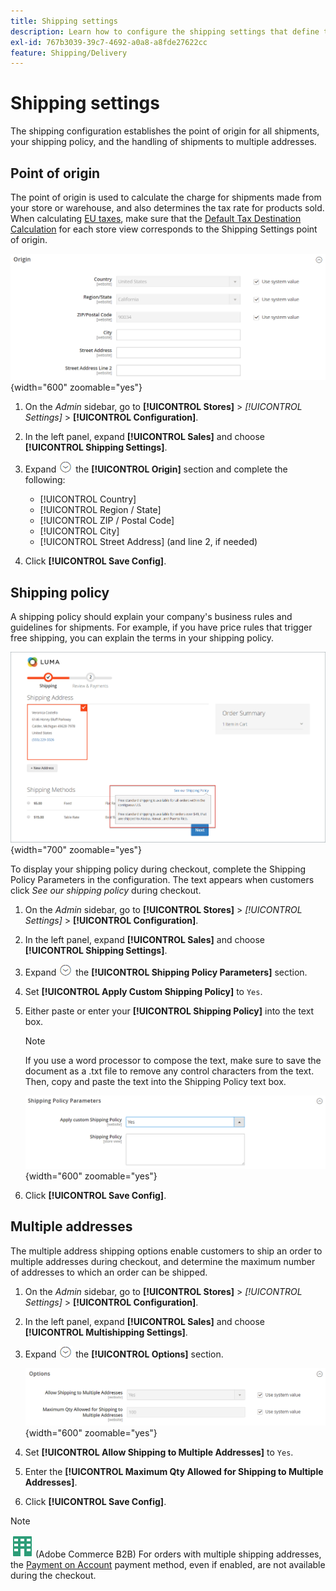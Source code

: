```yaml
---
title: Shipping settings
description: Learn how to configure the shipping settings that define the point of origin and shipping policy for your store.
exl-id: 767b3039-39c7-4692-a0a8-a8fde27622cc
feature: Shipping/Delivery
---
```

# Shipping settings

The shipping configuration establishes the point of origin for all shipments, your shipping policy, and the handling of shipments to multiple addresses.

## Point of origin

The point of origin is used to calculate the charge for shipments made from your store or warehouse, and also determines the tax rate for products sold. When calculating [EU taxes](international-tax-guidelines.md#eu-tax-configuration), make sure that the [Default Tax Destination Calculation](../configuration-reference/sales/tax.md) for each store view corresponds to the Shipping Settings point of origin.

![Origin](../configuration-reference/sales/assets/shipping-settings-origin.png){width="600" zoomable="yes"}

1. On the _Admin_ sidebar, go to **[!UICONTROL Stores]** > _[!UICONTROL Settings]_ > **[!UICONTROL Configuration]**.

1. In the left panel, expand **[!UICONTROL Sales]** and choose **[!UICONTROL Shipping Settings]**.

1. Expand ![Expansion selector](../assets/icon-display-expand.png) the **[!UICONTROL Origin]** section and complete the following:

   - [!UICONTROL Country]
   - [!UICONTROL Region / State]
   - [!UICONTROL ZIP / Postal Code]
   - [!UICONTROL City]
   - [!UICONTROL Street Address] (and line 2, if needed)

1. Click **[!UICONTROL Save Config]**.

## Shipping policy

A shipping policy should explain your company's business rules and guidelines for shipments. For example, if you have price rules that trigger free shipping, you can explain the terms in your shipping policy.

![Shipping Policy During Checkout](./assets/storefront-checkout-shipping-policy.png){width="700" zoomable="yes"}

To display your shipping policy during checkout, complete the Shipping Policy Parameters in the configuration. The text appears when customers click _See our shipping policy_ during checkout.

1. On the _Admin_ sidebar, go to **[!UICONTROL Stores]** > _[!UICONTROL Settings]_ > **[!UICONTROL Configuration]**.

1. In the left panel, expand **[!UICONTROL Sales]** and choose **[!UICONTROL Shipping Settings]**.

1. Expand ![Expansion selector](../assets/icon-display-expand.png) the **[!UICONTROL Shipping Policy Parameters]** section.

1. Set **[!UICONTROL Apply Custom Shipping Policy]** to `Yes`.

1. Either paste or enter your **[!UICONTROL Shipping Policy]** into the text box.

   >[!NOTE]
   >
   >If you use a word processor to compose the text, make sure to save the document as a .txt file to remove any control characters from the text. Then, copy and paste the text into the Shipping Policy text box.

   ![Shipping Policy Parameters](../configuration-reference/sales/assets/shipping-settings-shipping-policy-parameters.png){width="600" zoomable="yes"}

1. Click **[!UICONTROL Save Config]**.

## Multiple addresses

The multiple address shipping options enable customers to ship an order to multiple addresses during checkout, and determine the maximum number of addresses to which an order can be shipped.

1. On the _Admin_ sidebar, go to **[!UICONTROL Stores]** > _[!UICONTROL Settings]_ > **[!UICONTROL Configuration]**.

1. In the left panel, expand **[!UICONTROL Sales]** and choose **[!UICONTROL Multishipping Settings]**.

1. Expand ![Expansion selector](../assets/icon-display-expand.png) the **[!UICONTROL Options]** section.

   ![Multiaddress Shipping Options](../configuration-reference/sales/assets/multishipping-settings-options.png){width="600" zoomable="yes"}

1. Set **[!UICONTROL Allow Shipping to Multiple Addresses]** to `Yes`.

1. Enter the **[!UICONTROL Maximum Qty Allowed for Shipping to Multiple Addresses]**.

1. Click **[!UICONTROL Save Config]**.

>[!NOTE]
>
>![Adobe Commerce B2B](../assets/b2b.svg) (Adobe Commerce B2B) For orders with multiple shipping addresses, the [Payment on Account](../b2b/enable-basic-features.md#configure-payment-on-account) payment method, even if enabled, are not available during the checkout.
